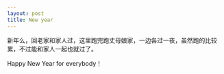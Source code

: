 ```yaml
---
layout: post
title: New year
---
```


新年么，回老家和家人过，这里跑完跑丈母娘家，一边各过一夜，虽然跑的比较累，不过能和家人一起也就过了。

Happy New Year for everybody！

